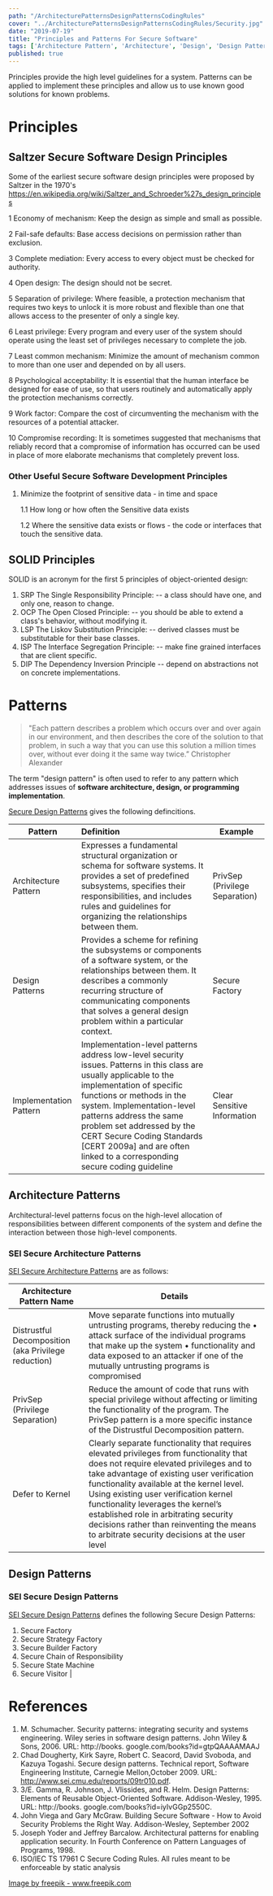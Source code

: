 ```yaml
---
path: "/ArchitecturePatternsDesignPatternsCodingRules"
cover: "../ArchitecturePatternsDesignPatternsCodingRules/Security.jpg"
date: "2019-07-19"
title: "Principles and Patterns For Secure Software"
tags: ['Architecture Pattern', 'Architecture', 'Design', 'Design Pattern', 'Coding Rules']
published: true
---
```


Principles provide the high level guidelines for a system. Patterns can be applied to implement these principles and allow us to use known good solutions for known problems.



# Principles


## Saltzer Secure Software Design Principles
Some of the earliest secure software design principles were proposed by Saltzer in the 1970's https://en.wikipedia.org/wiki/Saltzer_and_Schroeder%27s_design_principles

1 Economy of mechanism: Keep the design as simple and small as possible.

2 Fail-safe defaults: Base access decisions on permission rather than exclusion.

3 Complete mediation: Every access to every object must be checked for authority.

4 Open design: The design should not be secret.

5 Separation of privilege: Where feasible, a protection mechanism that requires two keys to unlock it is more robust and flexible than one that allows access to the presenter of only a single key.

6 Least privilege: Every program and every user of the system should operate using the least set of privileges necessary to complete the job.

7 Least common mechanism: Minimize the amount of mechanism common to more than one user and depended on by all users.

8 Psychological acceptability: It is essential that the human interface be designed for ease of use, so that users routinely and automatically apply the protection mechanisms correctly.

9 Work factor: Compare the cost of circumventing the mechanism with the resources of a potential attacker.

10 Compromise recording: It is sometimes suggested that mechanisms that reliably record that a compromise of information has occurred can be used in place of more elaborate mechanisms that completely prevent loss.

### Other Useful Secure Software Development Principles
1. Minimize the footprint of sensitive data - in time and space
   
   1.1 How long or how often the Sensitive data exists

   1.2 Where the sensitive data exists or flows -  the code or interfaces that touch the sensitive data.

## SOLID Principles
SOLID is an acronym for the first 5 principles of object-oriented design:

1. SRP The Single Responsibility Principle: -- a class should have one, and only one, reason to change.
2. OCP The Open Closed Principle: -- you should be able to extend a class's behavior, without modifying it.
3. LSP The Liskov Substitution Principle: -- derived classes must be substitutable for their base classes.
4. ISP The Interface Segregation Principle: -- make fine grained interfaces that are client specific.
5. DIP The Dependency Inversion Principle -- depend on abstractions not on concrete implementations.





# Patterns

> "Each pattern describes a problem which occurs over and over again in our
environment, and then describes the core of the solution to that problem, in such a way that you can use this solution a million times over, without ever doing it the same way twice.” Christopher Alexander

The term "design pattern" is often used to refer to any pattern which addresses issues of **software architecture, design, or programming implementation**. 


[Secure Design Patterns](https://resources.sei.cmu.edu/library/asset-view.cfm?assetid=9115) gives the following defincitions.


| Pattern                 |                                                        Definition       | Example |
|----------------------|:--------------------------------------------------------------------------------------------------------------------------------------------------------------------------------------------------------------------------------------------------------------|---------|
| Architecture Pattern | Expresses a fundamental structural organization or schema for software systems. It provides a set of predefined subsystems, specifies their responsibilities, and includes rules and guidelines for organizing the relationships between them.                 |  PrivSep (Privilege Separation)       |
| Design Patterns      | Provides a scheme for refining the subsystems or components of a software system, or the relationships between them. It describes a commonly recurring structure of communicating components that solves a general design problem within a particular context. |  Secure Factory         |
| Implementation Pattern          |   Implementation-level patterns address low-level security issues. Patterns in this class are usually applicable to the implementation of specific functions or methods in the system. Implementation-level patterns address the same problem set addressed by the CERT Secure Coding Standards [CERT 2009a] and are often linked to a corresponding secure coding guideline                                                                                                                                |  Clear Sensitive Information       |





## Architecture Patterns
Architectural-level patterns focus on the high-level allocation of responsibilities between different components of the system and define the interaction between
those high-level components. 
 


### SEI Secure Architecture Patterns 
[SEI Secure Architecture Patterns](https://resources.sei.cmu.edu/library/asset-view.cfm?assetid=9115) are as follows:



| Architecture Pattern Name                                               | Details                                                                                                                                                                                                                                                                                                                                                                                                                                             |
|-----------------------------------------------------|-----------------------------------------------------------------------------------------------------------------------------------------------------------------------------------------------------------------------------------------------------------------------------------------------------------------------------------------------------------------------------------------------------------------------------------------------------|
| Distrustful Decomposition (aka Privilege reduction) | Move separate functions into mutually untrusting programs, thereby reducing the • attack surface of the individual programs that make up the system • functionality and data exposed to an attacker if one of the mutually untrusting programs is compromised                                                                                                                                                                                       |
| PrivSep (Privilege Separation)                      | Reduce the amount of code that runs with special privilege without affecting or limiting the functionality of the program. The PrivSep pattern is a more specific instance of the Distrustful Decomposition pattern.                                                                                                                                                                                                                                |
| Defer to Kernel                                     | Clearly separate functionality that requires elevated privileges from functionality that does not require elevated privileges and to take advantage of existing user verification functionality available at the kernel level. Using existing user verification kernel functionality leverages the kernel’s established role in arbitrating security decisions rather than reinventing the means to arbitrate security decisions at the user level  |




## Design Patterns

### SEI Secure Design Patterns
[SEI Secure Design Patterns](https://resources.sei.cmu.edu/library/asset-view.cfm?assetid=9115) defines the following Secure Design Patterns:
1. Secure Factory
2. Secure Strategy Factory
3. Secure Builder Factory
4. Secure Chain of Responsibility
5. Secure State Machine
6. Secure Visitor                                                                                                                                                                              |


# References

1. M. Schumacher. Security patterns: integrating security and systems engineering. Wiley
series in software design patterns. John Wiley & Sons, 2006. URL: http://books.
google.com/books?id=gtpQAAAAMAAJ
2. Chad Dougherty, Kirk Sayre, Robert C. Seacord, David Svoboda, and Kazuya Togashi.
Secure design patterns. Technical report, Software Engineering Institute, Carnegie Mellon,October 2009. URL: http://www.sei.cmu.edu/reports/09tr010.pdf.
3. 3/E. Gamma, R. Johnson, J. Vlissides, and R. Helm. Design Patterns: Elements of
Reusable Object-Oriented Software. Addison-Wesley, 1995. URL: http://books.
google.com/books?id=iyIvGGp2550C.
4. John Viega and Gary McGraw. Building Secure Software - How to Avoid Security
Problems the Right Way. Addison-Wesley, September 2002
5. Joseph Yoder and Jeffrey Barcalow. Architectural patterns for enabling application
security. In Fourth Conference on Pattern Languages of Programs, 1998.
6. ISO/IEC TS 17961 C Secure Coding Rules. All rules meant to be enforceable by static analysis



<a href="https://www.freepik.com/free-photos-vectors/background"> Image by freepik - www.freepik.com</a>